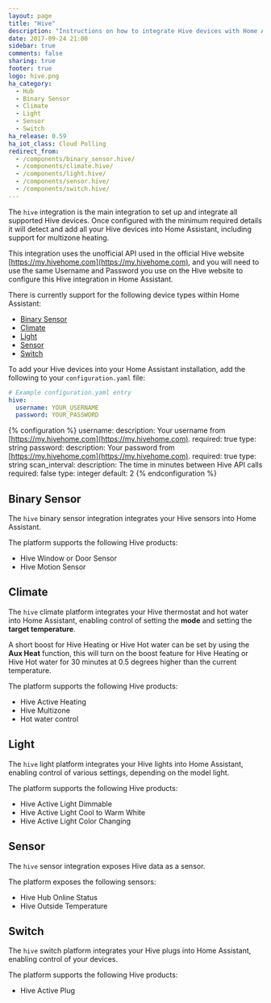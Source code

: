 ```yaml
---
layout: page
title: "Hive"
description: "Instructions on how to integrate Hive devices with Home Assistant."
date: 2017-09-24 21:00
sidebar: true
comments: false
sharing: true
footer: true
logo: hive.png
ha_category:
  - Hub
  - Binary Sensor
  - Climate
  - Light
  - Sensor
  - Switch
ha_release: 0.59
ha_iot_class: Cloud Polling
redirect_from:
  - /components/binary_sensor.hive/
  - /components/climate.hive/
  - /components/light.hive/
  - /components/sensor.hive/
  - /components/switch.hive/
---
```


The `hive` integration is the main integration to set up and integrate all supported Hive devices. Once configured with the minimum required details it will detect and add all your Hive devices into Home Assistant, including support for multizone heating.

This integration uses the unofficial API used in the official Hive website [https://my.hivehome.com](https://my.hivehome.com), and you will need to use the same Username and Password you use on the Hive website to configure this Hive integration in Home Assistant.

There is currently support for the following device types within Home Assistant:

- [Binary Sensor](#binary-sensor)
- [Climate](#climate)
- [Light](#light)
- [Sensor](#sensor)
- [Switch](#switch)

To add your Hive devices into your Home Assistant installation, add the following to your `configuration.yaml` file:

```yaml
# Example configuration.yaml entry
hive:
  username: YOUR_USERNAME
  password: YOUR_PASSWORD
```

{% configuration %}
username:
  description: Your username from [https://my.hivehome.com](https://my.hivehome.com).
  required: true
  type: string
password:
  description: Your password from [https://my.hivehome.com](https://my.hivehome.com).
  required: true
  type: string
scan_interval:
  description: The time in minutes between Hive API calls
  required: false
  type: integer
  default: 2
{% endconfiguration %}

## Binary Sensor

The `hive` binary sensor integration integrates your Hive sensors into Home Assistant.

The platform supports the following Hive products:

- Hive Window or Door Sensor
- Hive Motion Sensor

## Climate

The `hive` climate platform integrates your Hive thermostat and hot water into Home Assistant, enabling control of setting the **mode** and setting the **target temperature**.

A short boost for Hive Heating or Hive Hot water can be set by using the **Aux Heat** function, this will turn on the boost feature for Hive Heating or Hive Hot water for 30 minutes at 0.5 degrees higher than the current temperature.

The platform supports the following Hive products:

- Hive Active Heating
- Hive Multizone
- Hot water control

## Light

The `hive` light platform integrates your Hive lights into Home Assistant, enabling control of various settings, depending on the model light.

The platform supports the following Hive products:

- Hive Active Light Dimmable
- Hive Active Light Cool to Warm White
- Hive Active Light Color Changing

## Sensor

The `hive` sensor integration exposes Hive data as a sensor.

The platform exposes the following sensors:

- Hive Hub Online Status
- Hive Outside Temperature

## Switch

The `hive` switch platform integrates your Hive plugs into Home Assistant, enabling control of your devices.

The platform supports the following Hive products:

- Hive Active Plug
